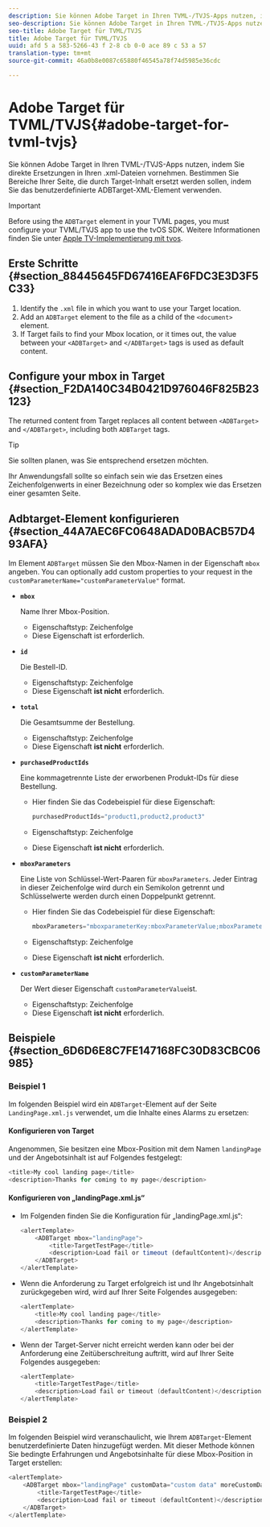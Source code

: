 ```yaml
---
description: Sie können Adobe Target in Ihren TVML-/TVJS-Apps nutzen, indem Sie direkte Ersetzungen in Ihren .xml-Dateien vornehmen. Bestimmen Sie Bereiche Ihrer Seite, die durch Target-Inhalt ersetzt werden sollen, indem Sie das benutzerdefinierte ADBTarget-XML-Element verwenden.
seo-description: Sie können Adobe Target in Ihren TVML-/TVJS-Apps nutzen, indem Sie direkte Ersetzungen in Ihren .xml-Dateien vornehmen. Bestimmen Sie Bereiche Ihrer Seite, die durch Target-Inhalt ersetzt werden sollen, indem Sie das benutzerdefinierte ADBTarget-XML-Element verwenden.
seo-title: Adobe Target für TVML/TVJS
title: Adobe Target für TVML/TVJS
uuid: afd 5 a 583-5266-43 f 2-8 cb 0-0 ace 89 c 53 a 57
translation-type: tm+mt
source-git-commit: 46a0b8e0087c65880f46545a78f74d5985e36cdc

---
```



# Adobe Target für TVML/TVJS{#adobe-target-for-tvml-tvjs}

Sie können Adobe Target in Ihren TVML-/TVJS-Apps nutzen, indem Sie direkte Ersetzungen in Ihren .xml-Dateien vornehmen. Bestimmen Sie Bereiche Ihrer Seite, die durch Target-Inhalt ersetzt werden sollen, indem Sie das benutzerdefinierte ADBTarget-XML-Element verwenden.

>[!IMPORTANT]
>
>Before using the `ADBTarget` element in your TVML pages, you must configure your TVML/TVJS app to use the tvOS SDK. Weitere Informationen finden Sie unter [Apple TV-Implementierung mit tvos](/help/ios/apple-tv-implementation-tvos/apple-tv-implementation-tvos.md).

## Erste Schritte {#section_88445645FD67416EAF6FDC3E3D3F5C33}

1. Identify the `.xml` file in which you want to use your Target location.
1. Add an `ADBTarget` element to the file as a child of the `<document>` element.
1. If Target fails to find your Mbox location, or it times out, the value between your `<ADBTarget>` and `</ADBTarget>` tags is used as default content.

## Configure your mbox in Target {#section_F2DA140C34B0421D976046F825B23123}

The returned content from Target replaces all content between `<ADBTarget>` and `</ADBTarget>`, including both `ADBTarget` tags.

>[!TIP]
>
>Sie sollten planen, was Sie entsprechend ersetzen möchten.

Ihr Anwendungsfall sollte so einfach sein wie das Ersetzen eines Zeichenfolgenwerts in einer Bezeichnung oder so komplex wie das Ersetzen einer gesamten Seite.

## Adbtarget-Element konfigurieren {#section_44A7AEC6FC0648ADAD0BACB57D493AFA}

Im Element `ADBTarget` müssen Sie den Mbox-Namen in der Eigenschaft `mbox` angeben. You can optionally add custom properties to your request in the `customParameterName="customParameterValue"` format.

* **`mbox`**

   Name Ihrer Mbox-Position.

   * Eigenschaftstyp: Zeichenfolge
   * Diese Eigenschaft ist erforderlich.

* **`id`**

   Die Bestell-ID.

   * Eigenschaftstyp: Zeichenfolge
   * Diese Eigenschaft **ist nicht** erforderlich.

* **`total`**

   Die Gesamtsumme der Bestellung.

   * Eigenschaftstyp: Zeichenfolge
   * Diese Eigenschaft **ist nicht** erforderlich.

* **`purchasedProductIds`**

   Eine kommagetrennte Liste der erworbenen Produkt-IDs für diese Bestellung.

   * Hier finden Sie das Codebeispiel für diese Eigenschaft:


      ```objective-c
      purchasedProductIds="product1,product2,product3" 
      ```

   * Eigenschaftstyp: Zeichenfolge
   * Diese Eigenschaft **ist nicht** erforderlich.

* **`mboxParameters`**

   Eine Liste von Schlüssel-Wert-Paaren für `mboxParameters`. Jeder Eintrag in dieser Zeichenfolge wird durch ein Semikolon getrennt und Schlüsselwerte werden durch einen Doppelpunkt getrennt.

   * Hier finden Sie das Codebeispiel für diese Eigenschaft:

      ```objective-c
      mboxParameters="mboxparameterKey:mboxParameterValue;mboxParameterKey1:mboxParameterValue1;mboxParameterKey2:mboxParameterValue2"
      ```

   * Eigenschaftstyp: Zeichenfolge
   * Diese Eigenschaft **ist nicht** erforderlich.

* **`customParameterName`**

   Der Wert dieser Eigenschaft `customParameterValue`ist.

   * Eigenschaftstyp: Zeichenfolge
   * Diese Eigenschaft **ist nicht** erforderlich.


## Beispiele {#section_6D6D6E8C7FE147168FC30D83CBC06985}

### Beispiel 1

Im folgenden Beispiel wird ein `ADBTarget`-Element auf der Seite `LandingPage.xml.js` verwendet, um die Inhalte eines Alarms zu ersetzen:

#### Konfigurieren von Target

Angenommen, Sie besitzen eine Mbox-Position mit dem Namen `landingPage` und der Angebotsinhalt ist auf Folgendes festgelegt:

```objective-c
<title>My cool landing page</title> 
<description>Thanks for coming to my page</description> 
```

#### Konfigurieren von „landingPage.xml.js“

* Im Folgenden finden Sie die Konfiguration für „landingPage.xml.js“:

   ```js
   <alertTemplate> 
       <ADBTarget mbox="landingPage">  
           <title>TargetTestPage</title> 
           <description>Load fail or timeout (defaultContent)</description> 
       </ADBTarget>  
   </alertTemplate> 
   ```

* Wenn die Anforderung zu Target erfolgreich ist und Ihr Angebotsinhalt zurückgegeben wird, wird auf Ihrer Seite Folgendes ausgegeben:

   ```objective-c
   <alertTemplate> 
       <title>My cool landing page</title> 
       <description>Thanks for coming to my page</description> 
   </alertTemplate>
   ```

* Wenn der Target-Server nicht erreicht werden kann oder bei der Anforderung eine Zeitüberschreitung auftritt, wird auf Ihrer Seite Folgendes ausgegeben:

   ```objective-c
   <alertTemplate> 
       <title>TargetTestPage</title> 
       <description>Load fail or timeout (defaultContent)</description> 
   </alertTemplate>
   ```

### Beispiel 2

Im folgenden Beispiel wird veranschaulicht, wie Ihrem `ADBTarget`-Element benutzerdefinierte Daten hinzugefügt werden. Mit dieser Methode können Sie bedingte Erfahrungen und Angebotsinhalte für diese Mbox-Position in Target erstellen:

```objective-c
<alertTemplate> 
    <ADBTarget mbox="landingPage" customData="custom data" moreCustomData="more custom data"> 
        <title>TargetTestPage</title> 
        <description>Load fail or timeout (defaultContent)</description> 
    </ADBTarget>  
</alertTemplate>
```
